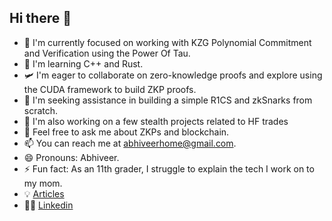 ## Hi there 👋

<!--
**AV2884/av2884** is a ✨ _special_ ✨ repository because its `README.md` (this file) appears on your GitHub profile.

Here are some ideas to get you started: -->

- 🔭 I'm currently focused on working with KZG Polynomial Commitment and Verification using the Power Of Tau.
- 🌱 I'm learning C++ and Rust.
- 🛩️ I'm eager to collaborate on zero-knowledge proofs and explore using the CUDA framework to build ZKP proofs.
- 🤔 I'm seeking assistance in building a simple R1CS and zkSnarks from scratch.
- 🥷 I'm also working on a few stealth projects related to HF trades
- 💬 Feel free to ask me about ZKPs and blockchain.
- 📫 You can reach me at abhiveerhome@gmail.com.
- 😄 Pronouns: Abhiveer.
- ⚡ Fun fact: As an 11th grader, I struggle to explain the tech I work on to my mom.
- 💡 [Articles](https://medium.com/@abhiveerhome)
- 🏄‍♂️ [Linkedin](https://www.linkedin.com/in/abhiveerhome/)
